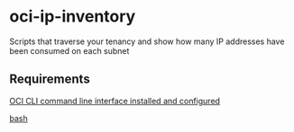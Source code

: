 # oci-ip-inventory
Scripts that traverse your tenancy and show how many IP addresses have been consumed on each subnet

## Requirements

[OCI CLI command line interface installed and configured](https://docs.oracle.com/en-us/iaas/Content/API/SDKDocs/cliinstall.htm#Quickstart)

[bash](https://www.gnu.org/software/bash/)